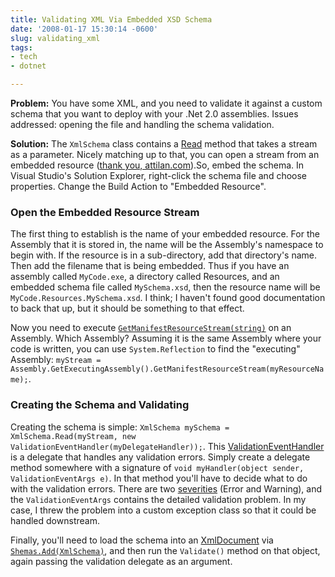 ```yaml
---
title: Validating XML Via Embedded XSD Schema
date: '2008-01-17 15:30:14 -0600'
slug: validating_xml
tags:
- tech
- dotnet

---
```


**Problem:** You have some XML, and you need to validate it against a custom
schema that you want to deploy with your .Net 2.0 assemblies. Issues addressed:
opening the file and handling the schema validation.

**Solution:** The `XmlSchema` class contains a [Read](http://msdn2.microsoft.com/en-us/library/system.xml.schema.xmlschema.read.aspx)
method that takes a stream as a parameter. Nicely matching up to that, you can
open a stream from an embedded resource ([thank
you, attilan.com](http://www.attilan.com/2006/08/accessing_embedded_resources_u.php)).So, embed the schema. In Visual Studio's Solution
Explorer, right-click the schema file and choose properties. Change the Build
Action to "Embedded Resource".

<!-- truncate -->

### Open the Embedded Resource Stream

The first thing to establish is the name of your embedded resource. For the
Assembly that it is stored in, the name will be the Assembly's namespace to
begin with. If the resource is in a sub-directory, add that directory's name.
Then add the filename that is being embedded. Thus if you have an assembly
called `MyCode.exe`, a directory called Resources, and an embedded schema file
called `MySchema.xsd`, then the resource name will be
`MyCode.Resources.MySchema.xsd`. I think; I haven't found good documentation to
back that up, but it should be something to that effect.

Now you need to execute [`GetManifestResourceStream(string)`](http://msdn2.microsoft.com/en-us/library/system.reflection.assembly.getmanifestresourcestream.aspx)
on an Assembly. Which Assembly? Assuming it is the same Assembly where your code
is written, you can use `System.Reflection` to find the "executing" Assembly:
`myStream =
Assembly.GetExecutingAssembly().GetManifestResourceStream(myResourceName);`.

### Creating the Schema and Validating

Creating the schema is simple: `XmlSchema mySchema = XmlSchema.Read(myStream,
new ValidationEventHandler(myDelegateHandler));`. This [ValidationEventHandler](ValidationEventHandler) is a delegate that
handles any validation errors. Simply create a delegate method somewhere with a
signature of `void myHandler(object sender, ValidationEventArgs e)`. In that
method you'll have to decide what to do with the validation errors. There are
two [severities](http://msdn2.microsoft.com/en-us/library/system.xml.schema.xmlseveritytype.aspx)
(Error and Warning), and the `ValidationEventArgs` contains the detailed
validation problem. In my case, I threw the problem into a custom exception
class so that it could be handled downstream.

Finally, you'll need to load the schema into an [XmlDocument](http://msdn2.microsoft.com/en-us/library/system.xml.xmldocument.aspx)
via [`Shemas.Add(XmlSchema)`](http://msdn2.microsoft.com/en-us/library/system.xml.xmldocument_members.aspx),
and then run the `Validate()` method on that object, again passing the
validation delegate as an argument.

